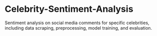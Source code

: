 # Celebrity-Sentiment-Analysis
Sentiment analysis on social media comments for specific celebrities, including data scraping, preprocessing, model training, and evaluation.
